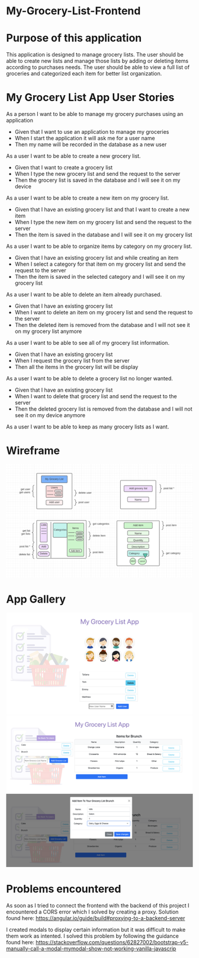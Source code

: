 # My-Grocery-List-Frontend

# Purpose of this application
This application is designed to manage grocery lists. The user should be able to create new lists and manage those lists by adding or deleting items according to purchases needs. The user should be able to view a full list of groceries and categorized each item for better list organization.

# My Grocery List App User Stories

As a person I want to be able to manage my grocery purchases using an application
- Given that I want to use an application to manage my groceries
- When I start the application it will ask me for a user name
- Then my name will be recorded in the database as a new user

As a user I want to be able to create a new grocery list.
- Given that I want to create a grocery list
- When I type the new grocery list and send the request to the server
- Then the grocery list is saved in the database and I will see it on my device

As a user I want to be able to create a new item on my grocery list.
- Given that I have an existing grocery list and that I want to create a new item
- When I type the new item on my grocery list and send the request to the server
- Then the item is saved in the database and I will see it on my grocery list

As a user I want to be able to organize items by category on my grocery list.
- Given that I have an existing grocery list and while creating an item
- When I select a category for that item on my grocery list and send the request to the server
- Then the item is saved in the selected category and I will see it on my grocery list

As a user I want to be able to delete an item already purchased.
- Given that I have an existing grocery list
- When I want to delete an item on my grocery list and send the request to the server
- Then the deleted item is removed from the database and I will not see it on my grocery list anymore

As a user I want to be able to see all of my grocery list information.
- Given that I have an existing grocery list
- When I request the grocery list from the server
- Then all the items in the grocery list will be display

As a user I want to be able to delete a grocery list no longer wanted.
- Given that I have an existing grocery list
- When I want to delete that grocery list and send the request to the server
- Then the deleted grocery list is removed from the database and I will not see it on my device anymore

As a user I want to be able to keep as many grocery lists as I want.

# Wireframe
![alt](planning/GLFinalWireframe.png "Final Wireframe")

# App Gallery
![alt](src/assets/images/App1.png "App1")
![alt](src/assets/images/App2.png "App2")
![alt](src/assets/images/App3.png "App3")

# Problems encountered
As soon as I tried to connect the frontend with the backend of this project I encountered a CORS error which I solved by creating a proxy. Solution found here: https://angular.io/guide/build#proxying-to-a-backend-server

I created modals to display certain information but it was difficult to make them work as intented. I solved this problem by following the guidance found here: https://stackoverflow.com/questions/62827002/bootstrap-v5-manually-call-a-modal-mymodal-show-not-working-vanilla-javascrip
